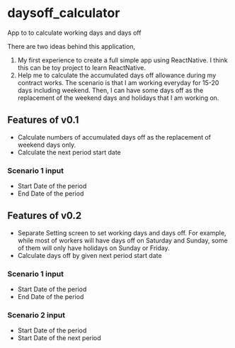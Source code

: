 # daysoff_calculator
App to to calculate working days and days off


There are two ideas behind this application,

1. My first experience to create a full simple app using ReactNative. I think this can be toy project to learn ReactNative.
2. Help me to calculate the accumulated days off allowance during my contract works. The scenario is that I am working everyday for 15-20 days including weekend. Then, I can have some days off as the replacement of the weekend days and holidays that I am working on.

## Features of v0.1
- Calculate numbers of accumulated days off as the replacement of weekend days only.
- Calculate the next period start date

### Scenario 1 input
- Start Date of the period
- End Date of the period


## Features of v0.2
- Separate Setting screen to set working days and days off. For example, while most of workers will have days off on Saturday and Sunday, some of them will only have holidays on Sunday or Friday.
- Calculate days off by given next period start date

### Scenario 1 input
- Start Date of the period
- End Date of the period

### Scenario 2 input
- Start Date of the period
- Start Date of the next period

